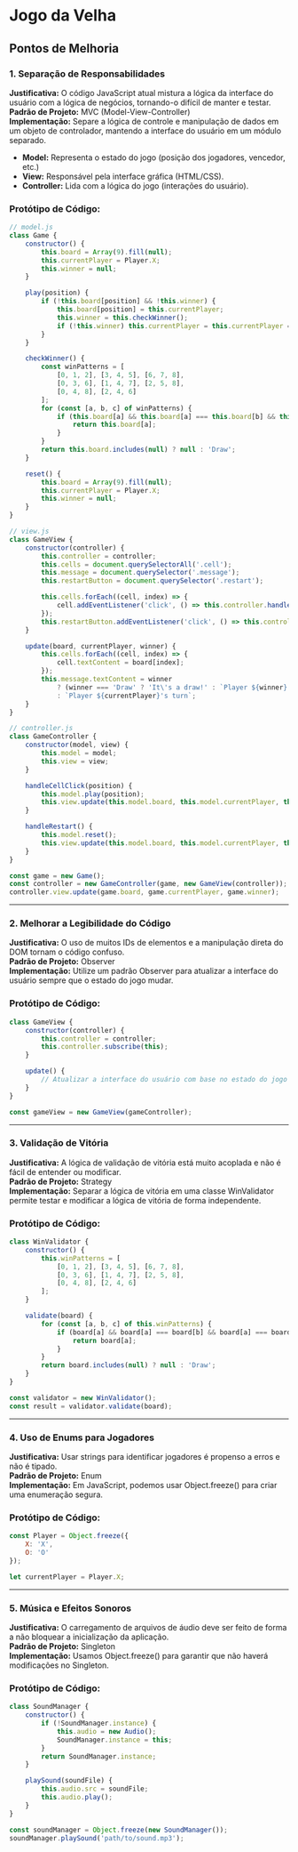 # Jogo da Velha

## Pontos de Melhoria

### 1. Separação de Responsabilidades
**Justificativa:** O código JavaScript atual mistura a lógica da interface do usuário com a lógica de negócios, tornando-o difícil de manter e testar.  
**Padrão de Projeto:** MVC (Model-View-Controller)  
**Implementação:** Separe a lógica de controle e manipulação de dados em um objeto de controlador, mantendo a interface do usuário em um módulo separado.
- **Model:** Representa o estado do jogo (posição dos jogadores, vencedor, etc.)
- **View:** Responsável pela interface gráfica (HTML/CSS).
- **Controller:** Lida com a lógica do jogo (interações do usuário).
### Protótipo de Código:
```javascript
// model.js
class Game {
    constructor() {
        this.board = Array(9).fill(null);
        this.currentPlayer = Player.X;
        this.winner = null;
    }

    play(position) {
        if (!this.board[position] && !this.winner) {
            this.board[position] = this.currentPlayer;
            this.winner = this.checkWinner();
            if (!this.winner) this.currentPlayer = this.currentPlayer === Player.X ? Player.O : Player.X;
        }
    }

    checkWinner() {
        const winPatterns = [
            [0, 1, 2], [3, 4, 5], [6, 7, 8],
            [0, 3, 6], [1, 4, 7], [2, 5, 8],
            [0, 4, 8], [2, 4, 6]
        ];
        for (const [a, b, c] of winPatterns) {
            if (this.board[a] && this.board[a] === this.board[b] && this.board[a] === this.board[c]) {
                return this.board[a];
            }
        }
        return this.board.includes(null) ? null : 'Draw';
    }

    reset() {
        this.board = Array(9).fill(null);
        this.currentPlayer = Player.X;
        this.winner = null;
    }
}
```

```javascript
// view.js
class GameView {
    constructor(controller) {
        this.controller = controller;
        this.cells = document.querySelectorAll('.cell');
        this.message = document.querySelector('.message');
        this.restartButton = document.querySelector('.restart');

        this.cells.forEach((cell, index) => {
            cell.addEventListener('click', () => this.controller.handleCellClick(index));
        });
        this.restartButton.addEventListener('click', () => this.controller.handleRestart());
    }

    update(board, currentPlayer, winner) {
        this.cells.forEach((cell, index) => {
            cell.textContent = board[index];
        });
        this.message.textContent = winner 
            ? (winner === 'Draw' ? 'It\'s a draw!' : `Player ${winner} wins!`)
            : `Player ${currentPlayer}'s turn`;
    }
}
```

```javascript
// controller.js
class GameController {
    constructor(model, view) {
        this.model = model;
        this.view = view;
    }

    handleCellClick(position) {
        this.model.play(position);
        this.view.update(this.model.board, this.model.currentPlayer, this.model.winner);
    }

    handleRestart() {
        this.model.reset();
        this.view.update(this.model.board, this.model.currentPlayer, this.model.winner);
    }
}

const game = new Game();
const controller = new GameController(game, new GameView(controller));
controller.view.update(game.board, game.currentPlayer, game.winner);

```
---

### 2. Melhorar a Legibilidade do Código
**Justificativa:** O uso de muitos IDs de elementos e a manipulação direta do DOM tornam o código confuso.  
**Padrão de Projeto:** Observer  
**Implementação:** Utilize um padrão Observer para atualizar a interface do usuário sempre que o estado do jogo mudar.
### Protótipo de Código:
```javascript
class GameView {
    constructor(controller) {
        this.controller = controller;
        this.controller.subscribe(this);
    }

    update() {
        // Atualizar a interface do usuário com base no estado do jogo (vitória ou velha)
    }
}

const gameView = new GameView(gameController);

```
---

### 3. Validação de Vitória
**Justificativa:** A lógica de validação de vitória está muito acoplada e não é fácil de entender ou modificar.  
**Padrão de Projeto:** Strategy  
**Implementação:** Separar a lógica de vitória em uma classe WinValidator permite testar e modificar a lógica de vitória de forma independente.
### Protótipo de Código:
```javascript
class WinValidator {
    constructor() {
        this.winPatterns = [
            [0, 1, 2], [3, 4, 5], [6, 7, 8],
            [0, 3, 6], [1, 4, 7], [2, 5, 8],
            [0, 4, 8], [2, 4, 6]
        ];
    }

    validate(board) {
        for (const [a, b, c] of this.winPatterns) {
            if (board[a] && board[a] === board[b] && board[a] === board[c]) {
                return board[a];
            }
        }
        return board.includes(null) ? null : 'Draw';
    }
}

const validator = new WinValidator();
const result = validator.validate(board);


```
---

### 4. Uso de Enums para Jogadores
**Justificativa:** Usar strings para identificar jogadores é propenso a erros e não é tipado.  
**Padrão de Projeto:** Enum  
**Implementação:** Em JavaScript, podemos usar Object.freeze() para criar uma enumeração segura.
### Protótipo de Código:
```javascript
const Player = Object.freeze({
    X: 'X',
    O: 'O'
});

let currentPlayer = Player.X;

```
---

### 5. Música e Efeitos Sonoros
**Justificativa:** O carregamento de arquivos de áudio deve ser feito de forma a não bloquear a inicialização da aplicação.  
**Padrão de Projeto:** Singleton  
**Implementação:** Usamos Object.freeze() para garantir que não haverá modificações no Singleton.
### Protótipo de Código:
```javascript
class SoundManager {
    constructor() {
        if (!SoundManager.instance) {
            this.audio = new Audio();
            SoundManager.instance = this;
        }
        return SoundManager.instance;
    }

    playSound(soundFile) {
        this.audio.src = soundFile;
        this.audio.play();
    }
}

const soundManager = Object.freeze(new SoundManager());
soundManager.playSound('path/to/sound.mp3');

```
